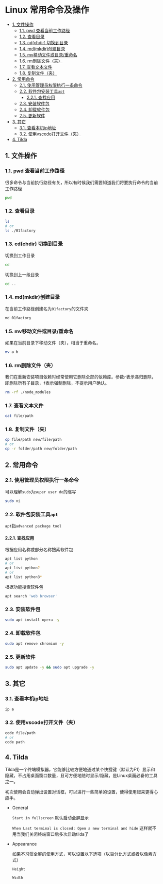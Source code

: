 # Linux 常用命令及操作
<!-- TOC -->

- [1. 文件操作](#1-文件操作)
	- [1.1. pwd 查看当前工作路径](#11-pwd-查看当前工作路径)
	- [1.2. 查看目录](#12-查看目录)
	- [1.3. cd(chdir) 切换到目录](#13-cdchdir-切换到目录)
	- [1.4. md(mkdir)创建目录](#14-mdmkdir创建目录)
	- [1.5. mv移动文件或目录/重命名](#15-mv移动文件或目录重命名)
	- [1.6. rm删除文件（夹）](#16-rm删除文件夹)
	- [1.7. 查看文本文件](#17-查看文本文件)
	- [1.8. 复制文件（夹）](#18-复制文件夹)
- [2. 常用命令](#2-常用命令)
	- [2.1. 使用管理员权限执行一条命令](#21-使用管理员权限执行一条命令)
	- [2.2. 软件包安装工具`apt`](#22-软件包安装工具apt)
		- [2.2.1. 查找应用](#221-查找应用)
	- [2.3. 安装软件包](#23-安装软件包)
	- [2.4. 卸载软件包](#24-卸载软件包)
	- [2.5. 更新软件](#25-更新软件)
- [3. 其它](#3-其它)
	- [3.1. 查看本机ip地址](#31-查看本机ip地址)
	- [3.2. 使用vscode打开文件（夹）](#32-使用vscode打开文件夹)
- [4. Tilda](#4-tilda)

<!-- /TOC -->
## 1. 文件操作

### 1.1. pwd 查看当前工作路径

很多命令与当前执行路径有关，所以有时候我们需要知道我们将要执行命令的当前工作路径

```bash
pwd
```

### 1.2. 查看目录

```bash
ls
# or
ls ./01factory
```

### 1.3. cd(chdir) 切换到目录

切换到工作目录

```bash
cd
```

切换到上一级目录

```bash
cd ..
```

### 1.4. md(mkdir)创建目录

在当前工作路径创建名为`01factory`的文件夹

```bash
md 01factory
```

### 1.5. mv移动文件或目录/重命名

如果在当前目录下移动文件（夹），相当于重命名。

```bash
mv a b
```

### 1.6. rm删除文件（夹）

我们在重新安装项目依赖时经常使用它删除全部的依赖库。参数`r`表示递归删除，即删除所有子目录，`f`表示强制删除，不提示用户确认。

```bash
rm -rf ./node_modules
```

### 1.7. 查看文本文件

```bash
cat file/path
```

### 1.8. 复制文件（夹）

```bash
cp file/path new/file/path
# or
cp -r folder/path new/folder/path
```

## 2. 常用命令

### 2.1. 使用管理员权限执行一条命令

可以理解`sudo`为`super user do`的缩写

```bash
sudo vi
```

### 2.2. 软件包安装工具`apt`

`apt`指`advanced package tool`

#### 2.2.1. 查找应用

根据应用名称或部分名称搜索软件包

```bash
apt list python
# or
apt list python?
# or
apt list python3*
```

根据功能搜索软件包

```bash
apt search 'web browser'
```

### 2.3. 安装软件包

```bash
sudo apt install opera -y
```

### 2.4. 卸载软件包

```bash
sudo apt remove chromium -y
```

### 2.5. 更新软件

```bash
sudo apt update -y && sudo apt upgrade -y
```

## 3. 其它

### 3.1. 查看本机ip地址

```bash
ip a
```

### 3.2. 使用vscode打开文件（夹）

```bash
code file/path
# or
code path
```

## 4. Tilda

Tilda是一个终端模拟器，它能够比较方便地通过某个快捷键（默认为F1）显示和隐藏，不占用桌面窗口数量，且可方便地随时显示/隐藏，是Linux桌面必备的工具之一。

初次使用会自动弹出设置对话框，可以进行一些简单的设置，使得使用起来更得心应手。

- General

	`Start in fullscreen` 默认启动全屏显示

	`When Last terminal is closed: Open a new terminal and hide` 这样就不用当我们关闭终端窗口后多次启动tilda了

- Appearance

	如果不习惯全屏的使用方式，可以设置以下选项（以百分比方式或者以像素方式）

	`Height`

	`Width`
